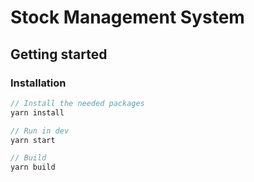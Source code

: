 # Stock Management System

## Getting started

### Installation

```javascript
// Install the needed packages
yarn install

// Run in dev
yarn start

// Build
yarn build
```
